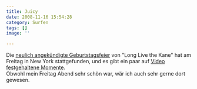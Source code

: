 ```yaml
---
title: Juicy
date: 2008-11-16 15:54:28
category: Surfen
tags: []
image: ''

---
```


Die [neulich angekündigte Geburtstagsfeier](http://www.misantropolis.de/2008/11/geburtstagskind/) von "Long Live the Kane" hat am Freitag in New York stattgefunden, und es gibt ein paar auf [Video festgehaltene Momente](http://www.cocaineblunts.com/blunts/?p=1402).  
Obwohl mein Freitag Abend sehr schön war, wär ich auch sehr gerne dort gewesen.
